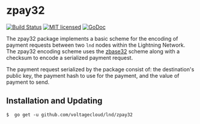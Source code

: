 zpay32
=======

[![Build Status](http://img.shields.io/travis/voltagecloud/lnd.svg)](https://travis-ci.org/voltagecloud/lnd) 
[![MIT licensed](https://img.shields.io/badge/license-MIT-blue.svg)](https://github.com/voltagecloud/lnd/blob/master/LICENSE)
[![GoDoc](https://img.shields.io/badge/godoc-reference-blue.svg)](http://godoc.org/github.com/voltagecloud/lnd/zpay32)

The zpay32 package implements a basic scheme for the encoding of payment
requests between two `lnd` nodes within the Lightning Network. The zpay32
encoding scheme uses the
[zbase32](https://philzimmermann.com/docs/human-oriented-base-32-encoding.txt)
scheme along with a checksum to encode a serialized payment request.

The payment request serialized by the package consist of: the destination's
public key, the payment hash to use for the payment, and the value of payment
to send.

## Installation and Updating

```shell
$  go get -u github.com/voltagecloud/lnd/zpay32
```
